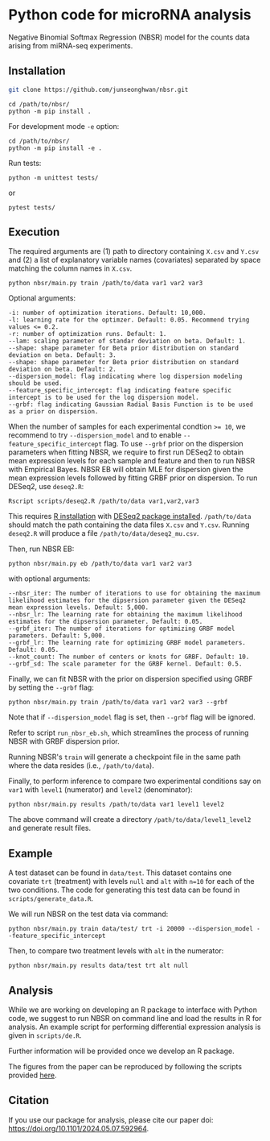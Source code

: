 # Python code for microRNA analysis

Negative Binomial Softmax Regression (NBSR) model for the counts data arising from miRNA-seq experiments.

## Installation

```bash
git clone https://github.com/junseonghwan/nbsr.git
```

```
cd /path/to/nbsr/
python -m pip install .
```

For development mode `-e` option:

```
cd /path/to/nbsr/
python -m pip install -e .
```

Run tests: 

```
python -m unittest tests/
```

or 

```
pytest tests/
```

## Execution

The required arguments are (1) path to directory containing `X.csv` and `Y.csv` and (2) a list of explanatory variable names (covariates) separated by space matching the column names in `X.csv`.

```
python nbsr/main.py train /path/to/data var1 var2 var3
```

Optional arguments:

```
-i: number of optimization iterations. Default: 10,000.
-l: learning rate for the optimzer. Default: 0.05. Recommend trying values <= 0.2.
-r: number of optimization runs. Default: 1.
--lam: scaling parameter of standar deviation on beta. Default: 1.
--shape: shape parameter for Beta prior distribution on standard deviation on beta. Default: 3.
--shape: shape parameter for Beta prior distribution on standard deviation on beta. Default: 2.
--dispersion_model: flag indicating where log dispersion modeling should be used.
--feature_specific_intercept: flag indicating feature specific intercept is to be used for the log dispersion model.
--grbf: flag indicating Gaussian Radial Basis Function is to be used as a prior on dispersion. 
```

When the number of samples for each experimental condtion `>= 10`, we recommend to try `--dispersion_model` and to enable `--feature_specific_intercept` flag. To use `--grbf` prior on the dispersion parameters when fitting NBSR, we require to first run DESeq2 to obtain mean expression levels for each sample and feature and then to run NBSR with Empirical Bayes. NBSR EB will obtain MLE for dispersion given the mean expression levels followed by fitting GRBF prior on dispersion. To run DESeq2, use `deseq2.R`:

```
Rscript scripts/deseq2.R /path/to/data var1,var2,var3
```

This requires [R installation](https://www.r-project.org/) with [DESeq2 package installed](https://bioconductor.org/packages/release/bioc/html/DESeq2.html). `/path/to/data` should match the path containing the data files `X.csv` and `Y.csv`. Running `deseq2.R` will produce a file `/path/to/data/deseq2_mu.csv`.

Then, run NBSR EB:

```
python nbsr/main.py eb /path/to/data var1 var2 var3
```

with optional arguments:

```
--nbsr_iter: The number of iterations to use for obtaining the maximum likelihood estimates for the dipsersion parameter given the DESeq2 mean expression levels. Default: 5,000.
--nbsr_lr: The learning rate for obtaining the maximum likelihood estimates for the dipsersion parameter. Default: 0.05.
--grbf_iter: The number of iterations for optimizing GRBF model parameters. Default: 5,000.
--grbf_lr: The learning rate for optimizing GRBF model parameters. Default: 0.05.
--knot_count: The number of centers or knots for GRBF. Default: 10.
--grbf_sd: The scale parameter for the GRBF kernel. Default: 0.5.
```

Finally, we can fit NBSR with the prior on dispersion specified using GRBF by setting the `--grbf` flag: 

```
python nbsr/main.py train /path/to/data var1 var2 var3 --grbf
```

Note that if `--dispersion_model` flag is set, then `--grbf` flag will be ignored. 

Refer to script `run_nbsr_eb.sh`, which streamlines the process of running NBSR with GRBF dispersion prior.

Running NBSR's `train` will generate a checkpoint file in the same path where the data resides (i.e., `/path/to/data`).

Finally, to perform inference to compare two experimental conditions say on `var1` with `level1` (numerator) and `level2` (denominator):

```
python nbsr/main.py results /path/to/data var1 level1 level2
```

The above command will create a directory `/path/to/data/level1_level2` and generate result files.

## Example

A test dataset can be found in `data/test`. This dataset contains one covariate `trt` (treatment) with levels `null` and `alt` with `n=10` for each of the two conditions. The code for generating this test data can be found in `scripts/generate_data.R`. 

We will run NBSR on the test data via command:

```
python nbsr/main.py train data/test/ trt -i 20000 --dispersion_model --feature_specific_intercept
```

Then, to compare two treatment levels with `alt` in the numerator:

```
python nbsr/main.py results data/test trt alt null
```


## Analysis

While we are working on developing an R package to interface with Python code, we suggest to run NBSR on command line and load the results in R for analysis. An example script for performing differential expression analysis is given in `scripts/de.R`.

Further information will be provided once we develop an R package.

The figures from the paper can be reproduced by following the scripts provided [here](https://github.com/junseonghwan/nbsr-experiments/).

## Citation

If you use our package for analysis, please cite our paper doi: https://doi.org/10.1101/2024.05.07.592964.

